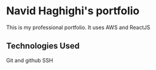 # Navid Haghighi's portfolio

This is my professional portfolio. It uses AWS and ReactJS

## Technologies Used

Git and github
SSH
